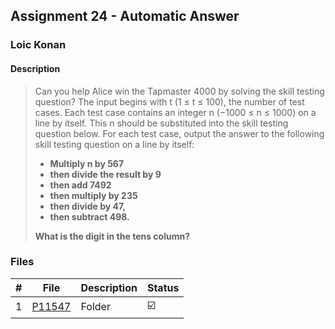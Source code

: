 ## Assignment 24 - Automatic Answer

### Loic Konan

#### Description

> Can you help Alice win the Tapmaster 4000 by solving the skill testing question?
> The input begins with t (1 ≤ t ≤ 100), the number of test cases.
> Each test case contains an integer n (−1000 ≤ n ≤ 1000) on a line by itself.
> This n should be substituted into the skill testing question below.
> For each test case, output the answer to the following skill testing question on a line by itself:
>
> - **Multiply n by 567**
> - **then divide the result by 9**
> - **then add 7492**
> - **then multiply by 235**
> - **then divide by 47,**
> - **then subtract 498.**
>
> **What is the digit in the tens column?**

### Files

|   #   | File               | Description | Status                  |
| :---: | ------------------ | ----------- | ----------------------- |
|   1   | [P11547](./P11547) | Folder      | :ballot_box_with_check: |

